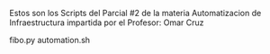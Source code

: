 Estos son los Scripts del Parcial #2 de la materia Automatizacion de Infraestructura impartida por el Profesor: Omar Cruz

fibo.py
automation.sh
